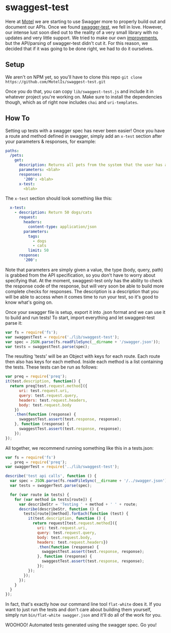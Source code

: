 # swaggest-test
Here at [Motel](http://motel.is) we are starting to use Swagger more to properly build out and document our APIs. Once we found [swagger-test](https://github.com/earldouglas/swagger-test), we fell in love. However, our intense lust soon died out to the reality of a very small library with no updates and very little support. We tried to make our own [improvements](https://github.com/MotelIs/swagger-test), but the API/parsing of swagger-test didn't cut it. For this reason, we decided that if it was going to be done right, we had to do it ourselves.

## Setup
We aren't on NPM yet, so you'll have to clone this repo `git clone https://github.com/MotelIs/swaggest-test.git`

Once you do that, you can copy `lib/swaggest-test.js` and include it in whatever project you're working on. Make sure to install the dependencies though, which as of right now includes `chai` and `uri-templates`.

## How To
Setting up tests with a swagger spec has never been easier! Once you have a route and method defined in swagger, simply add an `x-test` section after your parameters & responses, for example:
```yaml
paths:
  /pets:
    get:
      description: Returns all pets from the system that the user has access to
      parameters: <blah>
      responses:
        '200': <blah>
      x-test:
        <blah>
```

The `x-test` section should look something like this:
```yaml
  x-test:
    - description: Return 50 dogs/cats
      request:
        headers:
          content-type: application/json
        parameters:
          tags:
            - dogs
            - cats
          limit: 50
      response:
        '200':
```

Note that parameters are simply given a value, the type (body, query, path) is grabbed from the API specification, so you don't have to worry about specifying that. At the moment, swaggest-test only has the ability to check the response code of the response, but will very soon be able to build more complete checks for responses. The description is a description that you will be able to access when it comes time to run your test, so it's good to know what's going on.

Once your swagger file is setup, export it into .json format and we can use it to build and run tests! To start, import everything and let swaggest-test parse it:
```javascript
var fs = require('fs');
var swaggestTest = require('./lib/swaggest-test');
var spec = JSON.parse(fs.readFileSync(__dirname + '/swagger.json'));
var tests = swaggestTest.parse(spec);
```

The resulting 'tests' will be an Object with keys for each route. Each route then also has keys for each method. Inside each method is a list containing the tests. These tests can be run as follows:
```javascript
var preq = require('preq');
it(test.description, function() {
  return preq[test.request.method]({
      uri: test.request.uri,
      query: test.request.query,
      headers: test.request.headers,
      body: test.request.body
    })
    .then(function (response) {
      swaggestTest.assert(test.response, response);
    }, function (response) {
      swaggestTest.assert(test.response, response);
    });
});
```

All together, we recommend running something like this in a tests.json:
```javascript
var fs = require('fs')
  , preq = require('preq');
var swaggerTest = require('../lib/swaggest-test');

describe('test api calls', function () {
  var spec = JSON.parse(fs.readFileSync(__dirname + '/../swagger.json'));
  var tests = swaggerTest.parse(spec);

  for (var route in tests) {
    for (var method in tests[route]) {
      var describeStr = 'Testing ' + method + ' ' + route;
      describe(describeStr, function () {
        tests[route][method].forEach(function (test) {
          it(test.description, function () {
            return request[test.request.method]({
              uri: test.request.uri,
              query: test.request.query,
              body: test.request.body,
              headers: test.request.headers})
              .then(function (response) {
                swaggestTest.assert(test.response, response);
              }, function (response) {
                swaggestTest.assert(test.response, response);
              });
          });
        });
      });
    }
  }
});
```

In fact, that's exactly how our command line tool `flat-white` does it. If you want to just run the tests and don't care about building them yourself, simply run `bin/flat-white swagger.json` and it'll do all of the work for you.

WOOHOO! Automated tests generated using the swagger spec. Go you!
